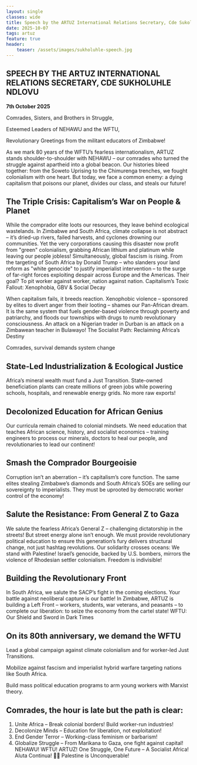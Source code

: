 ```yaml
---
layout: single
classes: wide
title: Speech by the ARTUZ International Relations Secretary, Cde Sukoluhle Ndlovu 
date: 2025-10-07
tags: artuz
feature: true
header:
    teaser: /assets/images/sukholuhle-speech.jpg
---
```


## SPEECH BY THE ARTUZ INTERNATIONAL RELATIONS SECRETARY, CDE SUKHOLUHLE NDLOVU

**7th October 2025**

Comrades, Sisters, and Brothers in Struggle,

Esteemed Leaders of NEHAWU and the WFTU,

Revolutionary Greetings from the militant educators of Zimbabwe!

As we mark 80 years of the WFTU’s fearless internationalism, ARTUZ stands shoulder-to-shoulder with NEHAWU – our comrades who turned the struggle against apartheid into a global beacon. Our histories bleed together: from the Soweto Uprising to the Chimurenga trenches, we fought colonialism with one heart. But today, we face a common enemy: a dying capitalism that poisons our planet, divides our class, and steals our future!

## The Triple Crisis: Capitalism’s War on People & Planet

While the comprador elite loots our resources, they leave behind ecological wastelands. In Zimbabwe and South Africa, climate collapse is not abstract – it’s dried-up rivers, failed harvests, and cyclones drowning our communities. Yet the very corporations causing this disaster now profit from "green" colonialism, grabbing African lithium and platinum while leaving our people jobless!
Simultaneously, global fascism is rising. From the targeting of South Africa by Donald Trump – who slanders your land reform as "white genocide" to justify imperialist intervention – to the surge of far-right forces exploiting despair across Europe and the Americas. Their goal? To pit worker against worker, nation against nation.
Capitalism’s Toxic Fallout: Xenophobia, GBV & Social Decay

When capitalism fails, it breeds reaction. Xenophobic violence – sponsored by elites to divert anger from their looting – shames our Pan-African dream. It is the same system that fuels gender-based violence through poverty and patriarchy, and floods our townships with drugs to numb revolutionary consciousness. An attack on a Nigerian trader in Durban is an attack on a Zimbawean teacher in Bulawayo!
The Socialist Path: Reclaiming Africa’s Destiny

Comrades, survival demands system change

## State-Led Industrialization & Ecological Justice

Africa’s mineral wealth must fund a Just Transition. State-owned beneficiation plants can create millions of green jobs while powering schools, hospitals, and renewable energy grids. No more raw exports!

## Decolonized Education for African Genius
Our curricula remain chained to colonial mindsets. We need education that teaches African science, history, and socialist economics – training engineers to process our minerals, doctors to heal our people, and revolutionaries to lead our continent!

## Smash the Comprador Bourgeoisie
Corruption isn’t an aberration – it’s capitalism’s core function. The same elites stealing Zimbabwe’s diamonds and South Africa’s SOEs are selling our sovereignty to imperialists. They must be uprooted by democratic worker control of the economy!

## Salute the Resistance: From General Z to Gaza
We salute the fearless Africa’s General Z – challenging dictatorship in the streets! But street energy alone isn’t enough. We must provide revolutionary political education to ensure this generation’s fury delivers structural change, not just hashtag revolutions.
Our solidarity crosses oceans: We stand with Palestine! Israel’s genocide, backed by U.S. bombers, mirrors the violence of Rhodesian settler colonialism. Freedom is indivisible!

## Building the Revolutionary Front
In South Africa, we salute the SACP’s fight in the coming elections. Your battle against neoliberal capture is our battle! In Zimbabwe, ARTUZ is building a Left Front – workers, students, war veterans, and peasants – to complete our liberation: to seize the economy from the cartel state!
WFTU: Our Shield and Sword in Dark Times

## On its 80th anniversary, we demand the WFTU

Lead a global campaign against climate colonialism and for worker-led Just Transitions.

Mobilize against fascism and imperialist hybrid warfare targeting nations like South Africa.

Build mass political education programs to arm young workers with Marxist theory.

## Comrades, the hour is late but the path is clear:

1. Unite Africa – Break colonial borders! Build worker-run industries!
2. Decolonize Minds – Education for liberation, not exploitation!
3. End Gender Terror – Working-class feminism or barbarism!
4. Globalize Struggle – From Marikana to Gaza, one fight against capital!
NEHAWU! WFTU! ARTUZ!
One Struggle, One Future – A Socialist Africa!
Aluta Continua! ✊🏾 Palestine is Unconquerable!